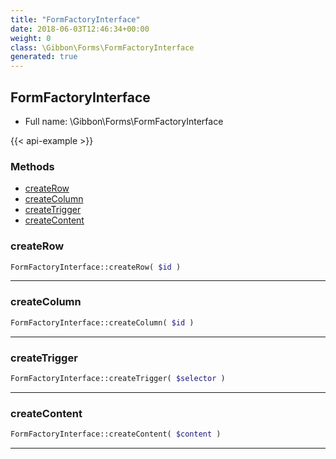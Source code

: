```yaml
---
title: "FormFactoryInterface"
date: 2018-06-03T12:46:34+00:00
weight: 0
class: \Gibbon\Forms\FormFactoryInterface
generated: true
---
```


## FormFactoryInterface





* Full name: \Gibbon\Forms\FormFactoryInterface

{{< api-example >}} 



### Methods

- [createRow](#createrow)
- [createColumn](#createcolumn)
- [createTrigger](#createtrigger)
- [createContent](#createcontent)




### createRow



```php
FormFactoryInterface::createRow( $id )
```









---

### createColumn



```php
FormFactoryInterface::createColumn( $id )
```









---

### createTrigger



```php
FormFactoryInterface::createTrigger( $selector )
```









---

### createContent



```php
FormFactoryInterface::createContent( $content )
```









---

